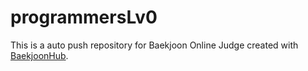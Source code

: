 # programmersLv0
This is a auto push repository for Baekjoon Online Judge created with [BaekjoonHub](https://github.com/BaekjoonHub/BaekjoonHub).
